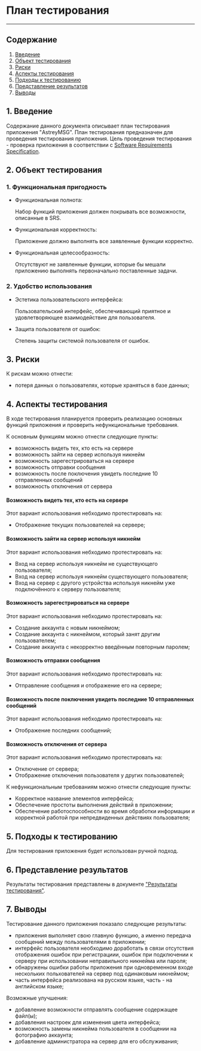 # План тестирования  
***

## Содержание  
1. [Введение](#1)  
2. [Объект тестирования](#2)  
3. [Риски](#3)  
4. [Аспекты тестирования](#4)  
5. [Подходы к тестированию](#5)  
6. [Представление результатов](#6)  
7. [Выводы](#7)  

## 1. Введение <a name="1"></a>  

Содержание данного документа описывает план тестирования приложения "AstreyMSG". План тестирования предназначен для проведения тестирования приложения. Цель проведения тестирования - проверка приложения в соответствии с [Software Requirements Specification](https://github.com/KevinPozitive/client-server-application-requirements/blob/master/Requirements/требования.md).

## 2. Объект тестирования <a name="2"></a>  

### 1. Функциональная пригодность
  - Функциональная полнота:  

    Набор функций приложения должен покрывать все возможности, описанные в SRS.
  - Функциональная корректность:  

    Приложение должно выполнять все заявленные функции корректно.
  - Функциональная целесообразность:  

    Отсутствуют не заявленные функции, которые бы мешали приложению выполнять первоначально поставленные задачи.
### 2. Удобство использования
 - Эстетика пользовательского интерфейса:  

    Пользовательский интерфейс, обеспечивающий приятное и удовлетворяющее взаимодействие для пользователя.
 - Защита пользователя от ошибок:  

    Степень защиты системой пользователя от ошибок.

## 3. Риски <a name="3"></a>  

К рискам можно отнести:  
* потеря данных о пользователях, которые храняться в базе данных;  

## 4. Аспекты тестирования <a name="4"></a>  

В ходе тестирования планируется проверить реализацию основных функций приложения и проверить нефункциональные требования.

К основным функциям можно отнести следующие пункты:
* возможность видеть тех, кто есть на сервере
* возможность зайти на сервер используя никнейм 
* возможность зарегестрироваться на сервере
* возможность отправки сообщения
* возможность после поключения увидеть последние 10 отправленных сообщений 
* возможность отключения от сервера

#### Возможность видеть тех, кто есть на сервере
Этот вариант использования небходимо протестировать на:
* Отображение текущих пользователей на сервере;

#### Возможность зайти на сервер используя никнейм 
Этот вариант использования небходимо протестировать на:
* Вход на сервер используя никнейм не существующего пользователя;
* Вход на сервер используя никнейм существующего пользователя;
* Вход на сервер с другого устройства используя никнейм уже подключённого к серверу пользователя;

#### Возможность зарегестрироваться на сервере
Этот вариант использования небходимо протестировать на:
* Создание аккаунта с новым никнеймом;
* Создание аккаунта с никнеймом, который занят другим пользователем;
* Создание аккаунта с некорректно введённым повторным паролем;

#### Возможность отправки сообщения
Этот вариант использования небходимо протестировать на:
* Отправление сообщения и отображение его на сервере;

#### Возможность после поключения увидеть последние 10 отправленных сообщений 
Этот вариант использования небходимо протестировать на:
* Отображение последних сообщений;

#### Возможность отключения от сервера
Этот вариант использования небходимо протестировать на:
* Отключение от сервера;
* Отображение отключения пользователя у других пользователей;

К нефункциональным требованиям можно отнести следующие пункты:
* Корректное название элементов интерфейса;
* Обеспечение простоты выполнения действий в приложении;
* Обеспечение работоспособности во время обработки информации и корректной работой при непредвиденных действиях пользователя;

## 5. Подходы к тестированию <a name="5"></a>  

Для тестирования приложения будет использован ручной подход.  

## 6. Представление результатов <a name="6"></a>  

Результаты тестирования представлены в документе ["Результаты тестирования"](../Тестирование/TestResults.md).  

## 7. Выводы <a name="7"></a>  

Тестирование данного приложения показало следующие результаты:
* приложения выполняет свою главную функцию, а именно передача сообщений между пользователями в приложении;
* интерфейс пользователя необходимо доработать в связи отсутствия отображения ошибок при регистрациии, ошибок при подключении к серверу при использовании неправильного никнейма или пароля;
* обнаружены ошибки работы приложения при одновременном входе нескольких польхователей на сервер под одинаковым никнеймом;
* часть интерфейса реализована на русском языке, часть - на английском языке;
  
Возможные улучшения:
* добавление возможности отправлять сообщение содержащее файл(ы);
* добавления настроек для изменения цвета интерфейса;
* возможность замены никнейма пользователя в сообщении на фотографию аккаунта;
* добавление администратора на сервер для его обслуживания;
